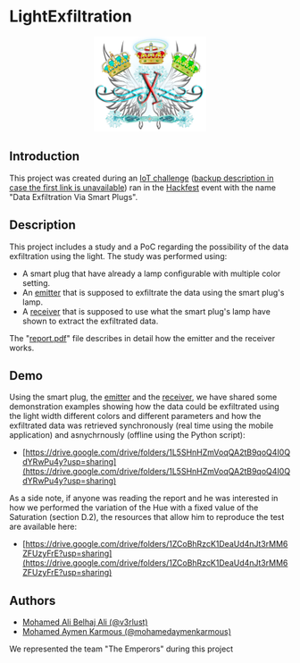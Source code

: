 # LightExfiltration

<p align="center">
<img src="logo.png" width="40%"/>
</p>


## Introduction
This project was created during an [IoT challenge](https://www.hackfest.tn/iot-challenge/) ([backup description in case the first link is unavailable](https://web.archive.org/web/20201004004507/https://www.hackfest.tn/iot-challenge/)) ran in the [Hackfest](https://www.hackfest.tn/) event with the name "Data Exfiltration Via Smart Plugs".


## Description
This project includes a study and a PoC regarding the possibility of the data exfiltration using the light. The study was performed using:

- A smart plug that have already a lamp configurable with multiple color setting.
- An [emitter](https://github.com/mohamedaymenkarmous/LightExfiltration/tree/main/Emitter) that is supposed to exfiltrate the data using the smart plug's lamp.
- A [receiver](https://github.com/mohamedaymenkarmous/LightExfiltration/tree/main/Receiver) that is supposed to use what the smart plug's lamp have shown to extract the exfiltrated data.

The "[report.pdf](light-exfiltration-report.pdf)" file describes in detail how the emitter and the receiver works.


## Demo
Using the smart plug, the [emitter](https://github.com/mohamedaymenkarmous/LightExfiltration/tree/main/Emitter) and the [receiver](https://github.com/mohamedaymenkarmous/LightExfiltration/tree/main/Receiver), we have shared some demonstration examples showing how the data could be exfiltrated using the light width different colors and different parameters and how the exfiltrated data was retrieved synchronously (real time using the mobile application) and asnychrnously (offline using the Python script):
- [https://drive.google.com/drive/folders/1L5SHnHZmVoqQA2tB9qoQ4I0QdYRwPu4y?usp=sharing](https://drive.google.com/drive/folders/1L5SHnHZmVoqQA2tB9qoQ4I0QdYRwPu4y?usp=sharing)

As a side note, if anyone was reading the report and he was interested in how we performed the variation of the Hue with a fixed value of the Saturation (section D.2), the resources that allow him to reproduce the test are available here:
- [https://drive.google.com/drive/folders/1ZCoBhRzcK1DeaUd4nJt3rMM6ZFUzyFrE?usp=sharing](https://drive.google.com/drive/folders/1ZCoBhRzcK1DeaUd4nJt3rMM6ZFUzyFrE?usp=sharing)

## Authors
- [Mohamed Ali Belhaj Ali (\@v3rlust)](https://github.com/v3rlust)
- [Mohamed Aymen Karmous (\@mohamedaymenkarmous)](https://github.com/mohamedaymenkarmous)

We represented the team "The Emperors" during this project
